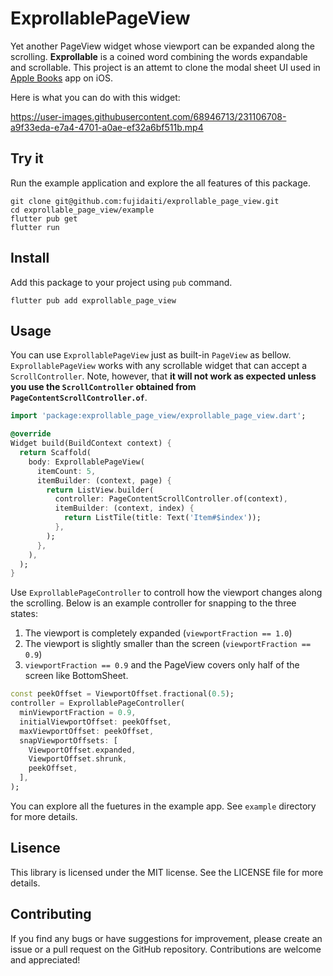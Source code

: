 # ExprollablePageView

Yet another PageView widget whose viewport can be expanded along the scrolling. **Exprollable** is a coined word combining the words expandable and scrollable. This project is an attemt to clone the modal sheet UI used in [Apple Books](https://www.apple.com/jp/apple-books/) app on iOS.

Here is what you can do with this widget:

https://user-images.githubusercontent.com/68946713/231106708-a9f33eda-e7a4-4701-a0ae-ef32a6bf511b.mp4

## Try it

Run the example application and explore the all features of this package.

```shell
git clone git@github.com:fujidaiti/exprollable_page_view.git
cd exprollable_page_view/example
flutter pub get
flutter run
```

## Install

Add this package to your project using `pub` command.

```shell
flutter pub add exprollable_page_view
```

## Usage

You can use `ExprollablePageView` just as built-in `PageView` as bellow. `ExprollablePageView` works with any scrollable widget that can accept a `ScrollController`. Note, however, that **it will not work as expected unless you use the `ScrollController` obtained from `PageContentScrollController.of`**.

```dart
import 'package:exprollable_page_view/exprollable_page_view.dart';

@override
Widget build(BuildContext context) {
  return Scaffold(
    body: ExprollablePageView(
      itemCount: 5,
      itemBuilder: (context, page) {
        return ListView.builder(
          controller: PageContentScrollController.of(context),
          itemBuilder: (context, index) {
            return ListTile(title: Text('Item#$index'));
          },
        );
      },
    ),
  );
}
```



Use `ExprollablePageController` to controll how the viewport changes along the scrolling. Below is an example controller for snapping to the three states:

1. The viewport is completely expanded (`viewportFraction == 1.0`)
2. The viewport is slightly smaller than the screen (`viewportFraction == 0.9`)
3. `viewportFraction == 0.9` and the PageView covers only half of the screen like BottomSheet.

```dart
const peekOffset = ViewportOffset.fractional(0.5);
controller = ExprollablePageController(
  minViewportFraction = 0.9,
  initialViewportOffset: peekOffset,
  maxViewportOffset: peekOffset,
  snapViewportOffsets: [
    ViewportOffset.expanded,
    ViewportOffset.shrunk,
    peekOffset,
  ],
);
```

You can explore all the fuetures in the example app. See `example` directory for more details.

## Lisence

This library is licensed under the MIT license. See the LICENSE file for more details.

## Contributing

If you find any bugs or have suggestions for improvement, please create an issue or a pull request on the GitHub repository. Contributions are welcome and appreciated!

